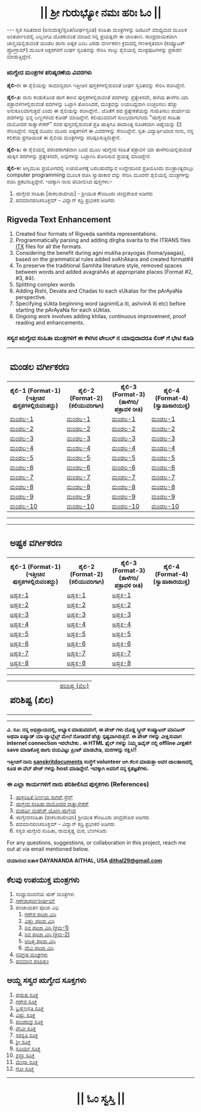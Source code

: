 <center><h1 class="KannadaText">|| ಶ್ರೀ ಗುರುಭ್ಯೋ ನಮಃ  ಹರಿಃ ಓಂ ||</h1></center>
---
ಸ್ವರ ಸಹಿತವಾದ (ಅನುದಾತ್ತ/ಸ್ವರಿತ/ದೀರ್ಘಸ್ವರಿತ) ಸಂಹಿತಾ ಮಂತ್ರಗಳನ್ನು ಡಿಜಿಟಲ್ ಮಾಧ್ಯಮದ ಮೂಲಕ ಅಂತರ್ಜಾಲದಲ್ಲಿ ಎಲ್ಲರಿಗೂ ದೊರಕುವಂತೆ ಮಾಡಿದ ನನ್ನ ಪ್ರಯತ್ನವೇ ಈ ಜಾಲತಾಣ. ಸಾಂಪ್ರದಾಯಿಕವಾಗಿ ಚಾಲ್ತಿಯಲ್ಲಿರುವಂತೆ ಮಂಡಲ ಹಾಗು ಅಷ್ಟಕ ಎಂಬ ಎರಡು ವರ್ಗೀಕರಣ ಕ್ರಮದಲ್ಲಿ ಗಣಕೀಕೃತವಾಗಿ (ಕಂಪ್ಯೂಟರ್ ಪ್ರೋಗ್ರಾಮ್) ಮೂಲಕ ಅಕ್ಷರಗಳಿಗೆ ದೀರ್ಘ ಸ್ವರಿತವನ್ನು ಸೇರಿಸಿ ನಾಲ್ಕು ಶೈಲಿಯಲ್ಲಿ ಮಂತ್ರಪುಟಗಳನ್ನು ಪ್ರಕಾಶನ ಮಾಡುತ್ತಿದ್ದೇನೆ.

### ಋಗ್ವೇದ ಮಂತ್ರಗಳ ಪರಿಷ್ಕರಣೆಯ ವಿವರಗಳು

<b>ಶೈಲಿ-೧:</b> ಈ ಶೈಲಿಯನ್ನು ಸಾಮಾನ್ಯವಾಗಿ ಇತ್ತೀಚಿನ ಪುಸ್ತಕಗಳಲ್ಲಿರುವಂತೆ ದೀರ್ಘ ಸ್ವರಿತವನ್ನು ಸೇರಿಸಿ ರಚಿಸಿದ್ದೇನೆ.

<b>ಶೈಲಿ-೨:</b> ನಾನು ಕಂಡುಕೊಂಡ ಹಾಗೆ ಈಗಿನ ಪುಸ್ತಕಗಳಲ್ಲಿರುವಂತೆ ಪದಗಳನ್ನು ಪ್ರತ್ಯೇಕಿಸದೇ, ಹಳೆಯ ತಾಳೆಗರಿ ಯಾ ಪತ್ರಾವಳಿಗಳಲ್ಲಿರುವಂತೆ ಪದಗಳನ್ನು ಒಟ್ಟಾಗಿ ತೋರಿಸಿದರೆ, ಮಂತ್ರವನ್ನು ಲಯಬದ್ದವಾಗಿ ಉಚ್ಚರಿಸಲು ಹೆಚ್ಚು ಅನುಕೂಲವಾಗುತ್ತದೆ ಎಂದು ಈ ಶೈಲಿಯನ್ನು ರಚಿಸಿದ್ದೇನೆ.. ಜೊತೆಗೆ ಪದ ಪ್ರತ್ಯೇಕತೆಯನ್ನು ಗುರುತಿಸಲು ಪರ್ಯಾಯ ಪದಗಳನ್ನು ಭಿನ್ನ ಬಣ್ಣಗಳಿಂದ ಕೋಡ್ ಮಾಡಿದ್ದೇನೆ. ಕಲಿಯುವವರಿಗೆ ಸುಲಭವಾಗಲೆಂದು "ಋಗ್ವೇದ ಸಂಹಿತಾ ದಾಮೋದರ  ಸಾತ್ವಾಳೇಕರ್" ರವರ ಪುಸ್ತದಲ್ಲಿರುವಂತೆ ಪ್ರತಿ ಋಕ್ಕಿಗೂ ಪಾದಾಂತ್ಯ ಸೂಚಕವಾಗಿ ಚಿಹ್ನೆಯನ್ನು (¦) ಸೇರಿಸಿದ್ದೇನೆ. ಸದ್ಯಕ್ಕೆ ಮೊದಲ ಮೂರು ಅಷ್ಟಕಗಳಿಗೆ ಈ ವಿವರಗಳನ್ನು ಸೇರಿಸಿದ್ದೇನೆ. ಸ್ವತಃ ವಿದ್ಯಾರ್ಥಿಯಾದ ನಾನು, ನನ್ನ ಕಲಿಕೆಯ ಪ್ರಗತಿಯಂತೆ ಈ ಶೈಲಿಯ ಮಂತ್ರಗಳನ್ನು ಪರಿಷ್ಕರಿಸುತ್ತಿರುತ್ತೇನೆ.

<b>ಶೈಲಿ-೩:</b> ಈ ಶೈಲಿಯಲ್ಲಿ ಪರಂಪರಾಗತವಾಗಿ ಬಂದ ಮೂಲ ಋಗ್ವೇದ ಸಂಹಿತೆ ಪತ್ರಾವಳಿ ಯಾ ತಾಳೆಗರಿಯಲ್ಲಿರುವಂತೆ ಋಕ್ಕಿನ ಪದಗಳನ್ನು ಪ್ರತ್ಯೇಕಿಸದೇ, ಅವುಗಳನ್ನು ಒಟ್ಟಾಗಿಸಿ ತೋರಿಸುವ ಪ್ರಯತ್ನ ಮಾಡಿದ್ದೇನೆ.

<b>ಶೈಲಿ-೪:</b> ಅಗ್ನಿಮುಖ ಪ್ರಯೋಗದಲ್ಲಿ ಉಪಯೋಗಕ್ಕೆ ಬರಬಹುದೆನ್ನುವ ಉದ್ದೇಶದಿಂದ ಪ್ರತಿಯೊಂದು ಮಂತ್ರಾಂತ್ಯದಲ್ಲೂ computer programming ಮೂಲಕ ರಚಿಸಿ ಸ್ವಾಹಾಕಾರ ವನ್ನು ಸೇರಿಸಿ ಮೂರನೇ ಶೈಲಿಯಲ್ಲಿ ಮಂತ್ರಗಳನ್ನು ರಚಿಸಿ ಪ್ರಕಟಿಸುತ್ತಿದ್ದೇನೆ. ಇದಕ್ಕಾಗಿ ನಾನು ಪರಿಶೀಲಿಸಿದ ಪುಸ್ತಗಳು:- 
1.	ಋಗ್ವೇದ ಸಂಹಿತಾ [ಶಾಕಲಶಾಖೀಯ] - ಶ್ರೀಯುತ ಕೌಂಜೂರು ಚಂದ್ರಶೇಖರ ಅಡಿಗರು
2.	ಪವಮಾನಪಂಚಸೂಕ್ತಮ್ - ವಿದ್ವಾನ್ ಕದ್ರಿ ಪ್ರಭಾಕರ ಅಡಿಗರು

## Rigveda Text Enhancement
1.	Created four formats of Rigveda samhita representations.
2.	Programmatically parsing and adding dIrgha svarita to the ITRANS files [ITX](https://sanskritdocuments.org/doc_veda/) files for all the formats.
3.	Considering the benefit during agni mukha prayogas (homa/yaagas), based on the grammatical rules added svAhAkara and created format#4 
4.	To preserve the traditional Samhita literature style, removed spaces between words and added avagrahAs at appropriate places (Format #2, #3, #4).
5.	Splitting complex words
6.	Adding Rishi, Devata and Chadas to each sUkatas for the pArAyaNa perspective.
7.	Specifying sUkta beginning word (agnimILa iti, ashvinA iti etc) before starting the pArAyaNa for each sUktas.
8.	Ongoing work involves adding khilas, continuous improvement, proof reading and enhancements.

### ಸಸ್ವರ ಋಗ್ವೇದ ಸಂಹಿತಾ ಮಂತ್ರಗಳಿಗೆ  ಈ ಕೆಳಗಿನ ಟೇಬಲ್ ನ ಯಾವುದಾದರೂ ಲಿಂಕ್ ಗೆ ಭೇಟಿ ಕೊಡಿ

<table style="width:100%">
	<tr valign="top">
		<td colspan="4">
			<h2>ಮಂಡಲ ವರ್ಗೀಕರಣ</h2>
		</td>
	</tr>
	<tr>
		<th>ಶೈಲಿ-1 (Format-1)<br>(ಇತ್ತೀಚಿನ ಪುಸ್ತಕಗಳಲ್ಲಿರುವಂತದ್ದು)</th>
		<th>ಶೈಲಿ-2 (Format-2)<br>(ಕಲಿಯುವರಿಗಾಗಿ)</th>
		<th>ಶೈಲಿ-3 (Format-3)<br>(ತಾಳೆಗರಿ/ಪತ್ರಾವಳಿ ರೀತಿ)</th>
		<th>ಶೈಲಿ-4 (Format-4)<br>(ಸ್ವಾಹಾಕಾರಯುಕ್ತ)</th>
	</tr>
	<tr>
		<td><a href="https://daithal.github.io/saswara-rigveda/Rigveda/RVS-Kannada-F1-M01.html">ಮಂಡಲ-1</a></td>
		<td><a href="https://daithal.github.io/saswara-rigveda/Rigveda/RVS-Kannada-F2-M01.html">ಮಂಡಲ-1</a></td>
		<td><a href="https://daithal.github.io/saswara-rigveda/Rigveda/RVS-Kannada-F3-M01.html">ಮಂಡಲ-1</a></td>
		<td><a href="https://daithal.github.io/saswara-rigveda/Rigveda/RVS-Kannada-F4-M01.html">ಮಂಡಲ-1</a></td>
	</tr>
	<tr>
		<td><a href="https://daithal.github.io/saswara-rigveda/Rigveda/RVS-Kannada-F1-M02.html">ಮಂಡಲ-2</a></td>
		<td><a href="https://daithal.github.io/saswara-rigveda/Rigveda/RVS-Kannada-F2-M02.html">ಮಂಡಲ-2</a></td>
		<td><a href="https://daithal.github.io/saswara-rigveda/Rigveda/RVS-Kannada-F3-M02.html">ಮಂಡಲ-2</a></td>
		<td><a href="https://daithal.github.io/saswara-rigveda/Rigveda/RVS-Kannada-F4-M02.html">ಮಂಡಲ-2</a></td>
	</tr>
	<tr>
		<td><a href="https://daithal.github.io/saswara-rigveda/Rigveda/RVS-Kannada-F1-M03.html">ಮಂಡಲ-3</a></td>
		<td><a href="https://daithal.github.io/saswara-rigveda/Rigveda/RVS-Kannada-F2-M03.html">ಮಂಡಲ-3</a></td>
		<td><a href="https://daithal.github.io/saswara-rigveda/Rigveda/RVS-Kannada-F3-M03.html">ಮಂಡಲ-3</a></td>
		<td><a href="https://daithal.github.io/saswara-rigveda/Rigveda/RVS-Kannada-F4-M03.html">ಮಂಡಲ-3</a></td>
	</tr>
	<tr>
		<td><a href="https://daithal.github.io/saswara-rigveda/Rigveda/RVS-Kannada-F1-M04.html">ಮಂಡಲ-4</a></td>
		<td><a href="https://daithal.github.io/saswara-rigveda/Rigveda/RVS-Kannada-F2-M04.html">ಮಂಡಲ-4</a></td>
		<td><a href="https://daithal.github.io/saswara-rigveda/Rigveda/RVS-Kannada-F3-M04.html">ಮಂಡಲ-4</a></td>
		<td><a href="https://daithal.github.io/saswara-rigveda/Rigveda/RVS-Kannada-F4-M04.html">ಮಂಡಲ-4</a></td>
	</tr>
	<tr>
		<td><a href="https://daithal.github.io/saswara-rigveda/Rigveda/RVS-Kannada-F1-M05.html">ಮಂಡಲ-5</a></td>
		<td><a href="https://daithal.github.io/saswara-rigveda/Rigveda/RVS-Kannada-F2-M05.html">ಮಂಡಲ-5</a></td>
		<td><a href="https://daithal.github.io/saswara-rigveda/Rigveda/RVS-Kannada-F3-M05.html">ಮಂಡಲ-5</a></td>
		<td><a href="https://daithal.github.io/saswara-rigveda/Rigveda/RVS-Kannada-F4-M05.html">ಮಂಡಲ-5</a></td>
	</tr>
	<tr>
		<td><a href="https://daithal.github.io/saswara-rigveda/Rigveda/RVS-Kannada-F1-M06.html">ಮಂಡಲ-6</a></td>
		<td><a href="https://daithal.github.io/saswara-rigveda/Rigveda/RVS-Kannada-F2-M06.html">ಮಂಡಲ-6</a></td>
		<td><a href="https://daithal.github.io/saswara-rigveda/Rigveda/RVS-Kannada-F3-M06.html">ಮಂಡಲ-6</a></td>
		<td><a href="https://daithal.github.io/saswara-rigveda/Rigveda/RVS-Kannada-F4-M06.html">ಮಂಡಲ-6</a></td>
	</tr>
	<tr>
		<td><a href="https://daithal.github.io/saswara-rigveda/Rigveda/RVS-Kannada-F1-M07.html">ಮಂಡಲ-7</a></td>
		<td><a href="https://daithal.github.io/saswara-rigveda/Rigveda/RVS-Kannada-F2-M07.html">ಮಂಡಲ-7</a></td>
		<td><a href="https://daithal.github.io/saswara-rigveda/Rigveda/RVS-Kannada-F3-M07.html">ಮಂಡಲ-7</a></td>
		<td><a href="https://daithal.github.io/saswara-rigveda/Rigveda/RVS-Kannada-F4-M07.html">ಮಂಡಲ-7</a></td>
	</tr>
	<tr>
		<td><a href="https://daithal.github.io/saswara-rigveda/Rigveda/RVS-Kannada-F1-M08.html">ಮಂಡಲ-8</a></td>
		<td><a href="https://daithal.github.io/saswara-rigveda/Rigveda/RVS-Kannada-F2-M08.html">ಮಂಡಲ-8</a></td>
		<td><a href="https://daithal.github.io/saswara-rigveda/Rigveda/RVS-Kannada-F3-M08.html">ಮಂಡಲ-8</a></td>
		<td><a href="https://daithal.github.io/saswara-rigveda/Rigveda/RVS-Kannada-F4-M08.html">ಮಂಡಲ-8</a></td>
	</tr>
	<tr>
		<td><a href="https://daithal.github.io/saswara-rigveda/Rigveda/RVS-Kannada-F1-M09.html">ಮಂಡಲ-9</a></td>
		<td><a href="https://daithal.github.io/saswara-rigveda/Rigveda/RVS-Kannada-F2-M09.html">ಮಂಡಲ-9</a></td>
		<td><a href="https://daithal.github.io/saswara-rigveda/Rigveda/RVS-Kannada-F3-M09.html">ಮಂಡಲ-9</a></td>
		<td><a href="https://daithal.github.io/saswara-rigveda/Rigveda/RVS-Kannada-F4-M09.html">ಮಂಡಲ-9</a></td>
	</tr>
	<tr>
		<td><a href="https://daithal.github.io/saswara-rigveda/Rigveda/RVS-Kannada-F1-M10.html">ಮಂಡಲ-10</a></td>
		<td><a href="https://daithal.github.io/saswara-rigveda/Rigveda/RVS-Kannada-F2-M10.html">ಮಂಡಲ-10</a></td>
		<td><a href="https://daithal.github.io/saswara-rigveda/Rigveda/RVS-Kannada-F3-M10.html">ಮಂಡಲ-10</a></td>
		<td><a href="https://daithal.github.io/saswara-rigveda/Rigveda/RVS-Kannada-F4-M10.html">ಮಂಡಲ-10</a></td>
	</tr>
</table>

<hr>

<table style="width:100%">
	<tr valign="top">
		<td colspan="4">
			<h2>ಅಷ್ಟಕ ವರ್ಗೀಕರಣ</h2>
		</td>
	</tr>
	<tr>
		<th>ಶೈಲಿ-1 (Format-1)<br>(ಇತ್ತೀಚಿನ ಪುಸ್ತಕಗಳಲ್ಲಿರುವಂತದ್ದು)</th>
		<th>ಶೈಲಿ-2 (Format-2)<br>(ಕಲಿಯುವರಿಗಾಗಿ)</th>
		<th>ಶೈಲಿ-3 (Format-3)<br>(ತಾಳೆಗರಿ/ಪತ್ರಾವಳಿ ರೀತಿ)</th>
		<th>ಶೈಲಿ-4 (Format-4)<br>(ಸ್ವಾಹಾಕಾರಯುಕ್ತ)</th>
	</tr>
	<tr>
		<td><a href="https://daithal.github.io/saswara-rigveda/Rigveda/RVS-Kannada-F1-A01.html">ಅಷ್ಟಕ-1</a></td>
		<td>
			<a href="https://daithal.github.io/saswara-rigveda/Rigveda/RVS-Kannada-F2-A01.html">ಅಷ್ಟಕ-1</a>
		</td>
		<td><a href="https://daithal.github.io/saswara-rigveda/Rigveda/RVS-Kannada-F3-A01.html">ಅಷ್ಟಕ-1</a></td>
	</tr>
	<tr>
		<td><a href="https://daithal.github.io/saswara-rigveda/Rigveda/RVS-Kannada-F1-A02.html">ಅಷ್ಟಕ-2</a></td>
		<td>
			<a href="https://daithal.github.io/saswara-rigveda/Rigveda/RVS-Kannada-F2-A02.html">ಅಷ್ಟಕ-2</a>
		</td>
		<td><a href="https://daithal.github.io/saswara-rigveda/Rigveda/RVS-Kannada-F3-A02.html">ಅಷ್ಟಕ-2</a></td>
	</tr>
	<tr>
		<td><a href="https://daithal.github.io/saswara-rigveda/Rigveda/RVS-Kannada-F1-A03.html">ಅಷ್ಟಕ-3</a></td>
		<td>
			<a href="https://daithal.github.io/saswara-rigveda/Rigveda/RVS-Kannada-F2-A03.html">ಅಷ್ಟಕ-3</a>
		</td>
		<td><a href="https://daithal.github.io/saswara-rigveda/Rigveda/RVS-Kannada-F3-A03.html">ಅಷ್ಟಕ-3</a></td>
	</tr>
	<tr>
		<td><a href="https://daithal.github.io/saswara-rigveda/Rigveda/RVS-Kannada-F1-A04.html">ಅಷ್ಟಕ-4</a></td>
		<td>
			<a href="https://daithal.github.io/saswara-rigveda/Rigveda/RVS-Kannada-F2-A04.html">ಅಷ್ಟಕ-4</a>
		</td>
		<td><a href="https://daithal.github.io/saswara-rigveda/Rigveda/RVS-Kannada-F3-A04.html">ಅಷ್ಟಕ-4</a></td>
	</tr>
	<tr>
		<td><a href="https://daithal.github.io/saswara-rigveda/Rigveda/RVS-Kannada-F1-A05.html">ಅಷ್ಟಕ-5</a></td>
		<td>
			<a href="https://daithal.github.io/saswara-rigveda/Rigveda/RVS-Kannada-F2-A05.html">ಅಷ್ಟಕ-5</a>
		</td>
		<td><a href="https://daithal.github.io/saswara-rigveda/Rigveda/RVS-Kannada-F3-A05.html">ಅಷ್ಟಕ-5</a></td>
	</tr>
	<tr>
		<td><a href="https://daithal.github.io/saswara-rigveda/Rigveda/RVS-Kannada-F1-A06.html">ಅಷ್ಟಕ-6</a></td>
		<td>
			<a href="https://daithal.github.io/saswara-rigveda/Rigveda/RVS-Kannada-F2-A06.html">ಅಷ್ಟಕ-6</a>
		</td>
		<td><a href="https://daithal.github.io/saswara-rigveda/Rigveda/RVS-Kannada-F3-A06.html">ಅಷ್ಟಕ-6</a></td>
	</tr>
	<tr>
		<td><a href="https://daithal.github.io/saswara-rigveda/Rigveda/RVS-Kannada-F1-A07.html">ಅಷ್ಟಕ-7</a></td>
		<td>
			<a href="https://daithal.github.io/saswara-rigveda/Rigveda/RVS-Kannada-F2-A07.html">ಅಷ್ಟಕ-7</a>
		</td>
		<td><a href="https://daithal.github.io/saswara-rigveda/Rigveda/RVS-Kannada-F3-A07.html">ಅಷ್ಟಕ-7</a></td>
	</tr>
	<tr>
		<td><a href="https://daithal.github.io/saswara-rigveda/Rigveda/RVS-Kannada-F1-A08.html">ಅಷ್ಟಕ-8</a></td>
		<td>
			<a href="https://daithal.github.io/saswara-rigveda/Rigveda/RVS-Kannada-F2-A08.html">ಅಷ್ಟಕ-8</a>
		</td>
		<td><a href="https://daithal.github.io/saswara-rigveda/Rigveda/RVS-Kannada-F3-A08.html">ಅಷ್ಟಕ-8</a></td>
	</tr>
</table>

<hr>

<table style="width:100%">
	<tr valign="top">
		<td>
			<h2>ಪರಿಶಿಷ್ಟ (ಖಿಲ)</h2>
		</td>
		<td style="text-align: center"><a href="https://daithal.github.io/saswara-rigveda/Rigveda/RVKHILA(Kannada).html">ಪರಿಶಿಷ್ಟ (ಖಿಲ)</a></td>
	</tr>
</table>	

<hr>

**ವಿ. ಸೂ: ನನ್ನ ಅಭಿಪ್ರಾಯದಲ್ಲಿ, ಅಭ್ಯಾಸ ಮಾಡುವವರಿಗೆ, ಈ ಪೇಜ್ ಗಳು ದೊಡ್ಡ ಸ್ಕ್ರೀನ್ ಕಂಪ್ಯೂಟರ್ ಮಾನಿಟರ್ ಅಥವಾ ಐಪ್ಯಾಡ್ ಯಾ ಟ್ಯಾಬ್ಲೆಟ್ಸ್ ಮೇಲೆ ನೋಡಿದರೆ ಹೆಚ್ಚು ಸ್ಪಷ್ಟವಾಗಿರುತ್ತದೆ.  ಈ ಪೇಜ್ ಗಳನ್ನು ವೀಕ್ಷಿಸುವಾಗ internet connection ಇರಲೇಬೇಕು . ಈ HTML ಫೈಲ್ ಗಳನ್ನು  ನಿಮ್ಮ ಡಿವೈಸ್ ನಲ್ಲಿ offline ವೀಕ್ಷಣೆಗೆ save ಮಾಡಿಕೊಳ್ಳಿ ಹಾಗು ದಯವಿಟ್ಟು ಪ್ರಿಂಟ್ ಮಾಡಬೇಡಿ, ಮರಗಳನ್ನು ರಕ್ಷಿಸಿ!!**

**ಇತ್ತೀಚಿಗೆ ನಾನು [sanskritdocuments](https://sanskritdocuments.org/kannada/) ಸಂಸ್ಥೆಗೆ volunteer ಆಗಿ ಕೆಲಸ ಮಾಡುತ್ತಾ ಅವರ ಜಾಲತಾಣದಲ್ಲಿ ಕೂಡ ಈ  ವೆಬ್ ಪೇಜ್ ಗಳನ್ನು host ಮಾಡಿದ್ದೇನೆ. ಇದಕ್ಕಾಗಿ ಅವರಿಗೆ ನನ್ನ ಕೃತಜ್ಞತೆಗಳು.**

### ಈ ಎಲ್ಲಾ ಕಾರ್ಯಗಳಿಗೆ  ನಾನು ಪರಿಶೀಲಿಸಿದ ಪುಸ್ತಕಗಳು (References)
1.	[ಋಕ್ಸಂಹಿತೆ ನಿರ್ಣಯ ಸಾಗರ್ ಪ್ರೆಸ್ಸ್](https://archive.org/details/RikSamhitaDamagedAndTornNirnayaSagarPress/page/n115/mode/2up) 
2.	[ಋಗ್ವೇದ ಸಂಹಿತಾ ದಾಮೋದರ  ಸಾತ್ವಾಳೇಕರ್](https://archive.org/details/OhON_rigveda-samhita-damodar-satavalekar)
3.	[ಮಹರ್ಷಿ ಮಹೇಶ್ ಯೋಗಿ ಋಗ್ವೇದ ](http://vedicreserve.miu.edu/rk_veda.htm)
4.	ಋಗ್ವೇದಸಂಹಿತಾ (ಶಾಕಲಶಾಖೀಯಾ) ಶ್ರೀಯುತ ಕೌಂಜೂರು ಚಂದ್ರಶೇಖರ ಅಡಿಗರು
5.	ಪವಮಾನಪಂಚಸೂಕ್ತಮ್ - ವಿದ್ವಾನ್ ಕದ್ರಿ ಪ್ರಭಾಕರ ಅಡಿಗರು
6.	ಸಸ್ವರ ಋಗ್ವೇದ ಸಂಹಿತಾ, ರಾಮಕೃಷ್ಣ ಮಠ, ಬೆಂಗಳೂರು

For any questions, suggestions, or collaboration in this project, reach me out at via email mentioned below.

**ದಯಾನಂದ ಐತಾಳ  DAYANANDA AITHAL, USA <dithal29@gmail.com>**

## ಕೆಲವು ಉಪಯುಕ್ತ ಮಂತ್ರಗಳು
1.	ಸಂಧ್ಯಾವಂದನೆಯ ಋಕ್ ಮಂತ್ರಗಳು
2.	<a href="https://daithal.github.io/saswara-rigveda/VisheshaSuktas/gaNeshAtharvashIrSha(Kannada).html">ಗಣೇಶಾಥರ್ವಶೀರ್ಷ‌ಮ್</a>
3.	ಪಂಚಾಯತನ ಪೂಜಾ ವಿಧಿ
	1.	<a href="https://daithal.github.io/saswara-rigveda/Panchayatana/gaNesha-Panchayatana(Kannada).html">ಗಣೇಶ ಪೂಜಾ ವಿಧಿ</a>
	2.	<a href="https://daithal.github.io/saswara-rigveda/Panchayatana/viShNu-Panchayatana(Kannada).html">ವಿಷ್ಣು ಪೂಜಾ ವಿಧಿ</a>
	3.	<a href="https://daithal.github.io/saswara-rigveda/Panchayatana/shiva-Panchayatana-1(Kannada).html">ಶಿವ ಪೂಜಾ ವಿಧಿ (ಕ್ರಮ-1)</a>
	4.	<a href="https://daithal.github.io/saswara-rigveda/Panchayatana/shiva-Panchayatana-2(Kannada).html">ಶಿವ ಪೂಜಾ ವಿಧಿ (ಕ್ರಮ-2)</a>
	5.	<a href="https://daithal.github.io/saswara-rigveda/Panchayatana/Aditya-Panchayatana(Kannada).html">ಆದಿತ್ಯ ಪೂಜಾ ವಿಧಿ</a>
	6.	<a href="https://daithal.github.io/saswara-rigveda/Panchayatana/devi-Panchayatana(Kannada).html">ದೇವಿ ಪೂಜಾ ವಿಧಿ</a>
4.	<a href="https://daithal.github.io/saswara-rigveda/VisheshaSuktas/navagraha-mantras(Kannada).html">ನವಗ್ರಹ ಮಂತ್ರಗಳು</a>
5.	<a href="https://daithal.github.io/saswara-rigveda/VisheshaSuktas/pavamAna-parishiShTam(Kannada).html">ಪವಮಾನ ಪರಿಶಿಷ್ಟಂ</a>

[1]: https://daithal.github.io/saswara-rigveda/VisheshaSuktas/sandhyA-RikMantrani(Kannada).html

## ಆಯ್ದ ಸಸ್ವರ ಋಗ್ವೇದ ಸೂಕ್ತಗಳು
1.	<a href="https://daithal.github.io/saswara-rigveda/VisheshaSuktas/puruSha-sUkta(Kannada).html">ಪುರುಷ ಸೂಕ್ತ</a>
2.	<a href="https://daithal.github.io/saswara-rigveda/VisheshaSuktas/gaNesha-sUkta(Kannada).html">ಗಣೇಶ ಸೂಕ್ತ</a>
3.	<a href="https://daithal.github.io/saswara-rigveda/VisheshaSuktas/brahmaNaspati-sUkta(Kannada).html">ಬ್ರಹ್ಮಣಸ್ಪತಿ ಸೂಕ್ತ</a>
4.	<a href="https://daithal.github.io/saswara-rigveda/VisheshaSuktas/viShNu-sUkta(Kannada).html">ವಿಷ್ಣು ಸೂಕ್ತ</a>
5.	<a href="https://daithal.github.io/saswara-rigveda/VisheshaSuktas/paMcharudra-sUkta(Kannada).html">ಪಂಚರುದ್ರ ಸೂಕ್ತ</a>
6.	<a href="https://daithal.github.io/saswara-rigveda/VisheshaSuktas/devI-sUkta(Kannada).html">ದೇವೀ ಸೂಕ್ತ</a>
7.	<a href="https://daithal.github.io/saswara-rigveda/VisheshaSuktas/sarasvati-sUkta(Kannada).html">ಸರಸ್ವತಿ ಸೂಕ್ತ</a>
8.	<a href="https://daithal.github.io/saswara-rigveda/VisheshaSuktas/shrI-sUkta(kannada).html">ಶ್ರೀ ಸೂಕ್ತ</a>
9.	<a href="https://daithal.github.io/saswara-rigveda/VisheshaSuktas/sUrya-sUkta(Kannada).html">ಸೂರ್ಯ ಸೂಕ್ತ</a>
10.	<a href="https://daithal.github.io/saswara-rigveda/VisheshaSuktas/shraddhA-sUkta(Kannada).html">ಶ್ರದ್ಧಾ ಸೂಕ್ತ</a>
11.	<a href="https://daithal.github.io/saswara-rigveda/VisheshaSuktas/medhA-sUkta(Kannada).html">ಮೇಧಾ ಸೂಕ್ತ</a>
12.	<a href="https://daithal.github.io/saswara-rigveda/VisheshaSuktas/go-sUkta(Kannada).html">ಗೋ ಸೂಕ್ತ</a>

<hr>

<center><h1>|| ಓಂ ಸ್ವಸ್ತಿ ||</h1></center>